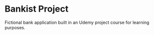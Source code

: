 # Bankist Project

Fictional bank application built in an Udemy project course for learning purposes.

